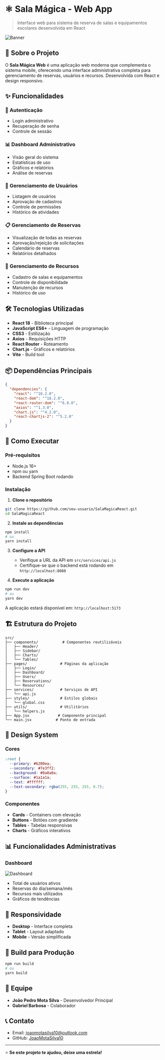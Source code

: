 # ⚛️ Sala Mágica - Web App

> Interface web para sistema de reserva de salas e equipamentos escolares desenvolvida em React

![Banner](screenshots/banner.png)

## 🚀 Sobre o Projeto

O **Sala Mágica Web** é uma aplicação web moderna que complementa o sistema mobile, oferecendo uma interface administrativa completa para gerenciamento de reservas, usuários e recursos. Desenvolvida com React e design responsivo.

## ✨ Funcionalidades

### 🔐 **Autenticação**
- Login administrativo
- Recuperação de senha
- Controle de sessão

### 📊 **Dashboard Administrativo**
- Visão geral do sistema
- Estatísticas de uso
- Gráficos e relatórios
- Análise de reservas

### 👥 **Gerenciamento de Usuários**
- Listagem de usuários
- Aprovação de cadastros
- Controle de permissões
- Histórico de atividades

### 📋 **Gerenciamento de Reservas**
- Visualização de todas as reservas
- Aprovação/rejeição de solicitações
- Calendário de reservas
- Relatórios detalhados

### 🏢 **Gerenciamento de Recursos**
- Cadastro de salas e equipamentos
- Controle de disponibilidade
- Manutenção de recursos
- Histórico de uso

## 🛠️ Tecnologias Utilizadas

- **React 18** - Biblioteca principal
- **JavaScript ES6+** - Linguagem de programação
- **CSS3** - Estilização
- **Axios** - Requisições HTTP
- **React Router** - Roteamento
- **Chart.js** - Gráficos e relatórios
- **Vite** - Build tool

## 📦 Dependências Principais

```json
{
  "dependencies": {
    "react": "^18.2.0",
    "react-dom": "^18.2.0",
    "react-router-dom": "^6.8.0",
    "axios": "^1.3.0",
    "chart.js": "^4.2.0",
    "react-chartjs-2": "^5.2.0"
  }
}
```

## 🚀 Como Executar

### Pré-requisitos
- Node.js 16+
- npm ou yarn
- Backend Spring Boot rodando

### Instalação

1. **Clone o repositório**
```bash
git clone https://github.com/seu-usuario/SalaMagicaReact.git
cd SalaMagicaReact
```

2. **Instale as dependências**
```bash
npm install
# ou
yarn install
```

3. **Configure a API**
   - Verifique a URL da API em `src/services/api.js`
   - Certifique-se que o backend está rodando em `http://localhost:8080`

4. **Execute a aplicação**
```bash
npm run dev
# ou
yarn dev
```

A aplicação estará disponível em: `http://localhost:5173`

## 🏗️ Estrutura do Projeto

```
src/
├── components/           # Componentes reutilizáveis
│   ├── Header/
│   ├── Sidebar/
│   ├── Charts/
│   └── Tables/
├── pages/               # Páginas da aplicação
│   ├── Login/
│   ├── Dashboard/
│   ├── Users/
│   ├── Reservations/
│   └── Resources/
├── services/            # Serviços de API
│   └── api.js
├── styles/              # Estilos globais
│   └── global.css
├── utils/               # Utilitários
│   └── helpers.js
├── App.jsx             # Componente principal
└── main.jsx           # Ponto de entrada
```

## 🎨 Design System

### Cores
```css
:root {
  --primary: #6200ea;
  --secondary: #7e3ff2;
  --background: #0a0a0a;
  --surface: #1a1a1a;
  --text: #ffffff;
  --text-secondary: rgba(255, 255, 255, 0.7);
}
```

### Componentes
- **Cards** - Containers com elevação
- **Buttons** - Botões com gradiente
- **Tables** - Tabelas responsivas
- **Charts** - Gráficos interativos

## 📊 Funcionalidades Administrativas

### Dashboard
![Dashboard](screenshots/dashboard.png)
- Total de usuários ativos
- Reservas do dia/semana/mês
- Recursos mais utilizados
- Gráficos de tendências

## 📱 Responsividade

- **Desktop** - Interface completa
- **Tablet** - Layout adaptado
- **Mobile** - Versão simplificada

## 🚀 Build para Produção

```bash
npm run build
# ou
yarn build
```

## 👥 Equipe

- **João Pedro Mota Silva** - Desenvolvedor Principal
- **Gabriel Barbosa** - Colaborador

## 📞 Contato

- Email: joaomotasilva10@outlook.com
- GitHub: [JoaoMotaSilva10](https://github.com/JoaoMotaSilva10)

---

⭐ **Se este projeto te ajudou, deixe uma estrela!**